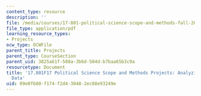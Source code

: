 ```yaml
---
content_type: resource
description: ''
file: /media/courses/17-801-political-science-scope-and-methods-fall-2017/09e0f680f174f2d430482ec88e93249e_MIT17_801F17_CubaData.pdf
file_type: application/pdf
learning_resource_types:
- Projects
ocw_type: OCWFile
parent_title: Projects
parent_type: CourseSection
parent_uid: 3825a61f-508a-3b6d-504d-b7baa65b3c9a
resourcetype: Document
title: '17.801F17 Political Science Scope and Methods Projects: Analyzing the Cuba
  Data'
uid: 09e0f680-f174-f2d4-3048-2ec88e93249e
---
```

